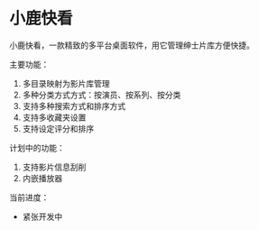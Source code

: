 # 小鹿快看

小鹿快看，一款精致的多平台桌面软件，用它管理绅士片库方便快捷。

主要功能：
1. 多目录映射为影片库管理
2. 多种分类方式方式：按演员、按系列、按分类
3. 支持多种搜索方式和排序方式
4. 支持多收藏夹设置
5. 支持设定评分和排序

计划中的功能：
1. 支持影片信息刮削
2. 内嵌播放器

当前进度：
* 紧张开发中



